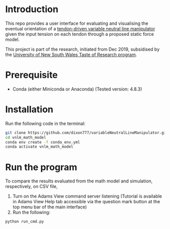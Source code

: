 # Introduction
This repo provides a user interface for evaluating and visualising the eventual orientation of a [tendon-driven variable neutral line manipulator](https://ieeexplore.ieee.org/document/6661461?arnumber=6661461 "IEEE") given the input tension on each tendon through a proposed static force model.

This project is part of the research, initiated from Dec 2019, subsidised by the [University of New South Wales Taste of Research program](https://www.engineering.unsw.edu.au/taste-of-research-program).
# Prerequisite
- Conda (either Miniconda or Anaconda) (Tested version: 4.8.3)

# Installation
Run the following code in the terminal:
```bash
git clone https://github.com/dixon777/variableNeutralLineManipulator.git vnlm_math_model
cd vnlm_math_model
conda env create -f conda_env.yml
conda activate vnlm_math_model
```

# Run the program
To compare the results evaluated from the math model and simulation, respectively, on CSV file,
1. Turn on the Adams View command server listening (Tutorial is available in Adams View Help tab accessible via the question mark button at the top menu bar of the main interface)
2. Run the following:
```bash
python run_cmd.py
```
